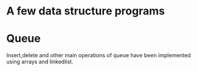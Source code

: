 # A few data structure programs

# **Queue**
Insert,delete and other main operations of queue have been implemented using arrays and linkedlist.
